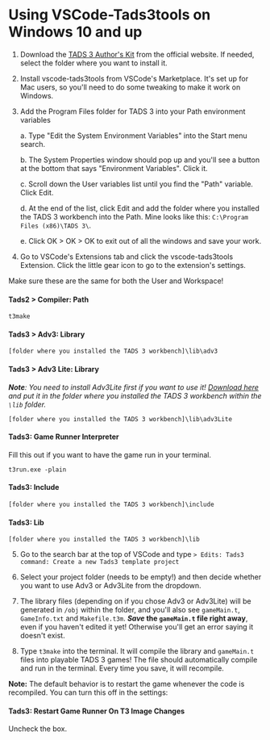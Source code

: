 # Using VSCode-Tads3tools on Windows 10 and up

1. Download the [TADS 3 Author's Kit](http://www.tads.org/tads3.htm#) from the official website. If needed, select the folder where you want to install it.

2. Install vscode-tads3tools from VSCode's Marketplace. It's set up for Mac users, so you'll need to do some tweaking to make it work on Windows.

3. Add the Program Files folder for TADS 3 into your Path environment variables

	a. Type "Edit the System Environment Variables" into the Start menu search.
	
	b. The System Properties window should pop up and you'll see a button at the bottom that says "Environment Variables". Click it.
	
	c. Scroll down the User variables list until you find the "Path" variable. Click Edit.
	
	d. At the end of the list, click Edit and add the folder where you installed the TADS 3 workbench into the Path. Mine looks like this: `C:\Program Files (x86)\TADS 3\`.
	
	e. Click OK > OK > OK to exit out of all the windows and save your work.

4. Go to VSCode's Extensions tab and click the vscode-tads3tools Extension. Click the little gear icon to go to the extension's settings.

Make sure these are the same for both the User and Workspace!

#### Tads2 > Compiler: Path
`t3make`

#### Tads3 > Adv3: Library
`[folder where you installed the TADS 3 workbench]\lib\adv3`

#### Tads3 > Adv3 Lite: Library
***Note**: You need to install Adv3Lite first if you want to use it! [Download here](https://github.com/EricEve/adv3lite/releases/latest) and put it in the folder where you installed the TADS 3 workbench within the `\lib` folder.*

`[folder where you installed the TADS 3 workbench]\lib\adv3Lite`

#### Tads3: Game Runner Interpreter
Fill this out if you want to have the game run in your terminal.

`t3run.exe -plain`

#### Tads3: Include
`[folder where you installed the TADS 3 workbench]\include`

#### Tads3: Lib
`[folder where you installed the TADS 3 workbench]\lib`


5. Go to the search bar at the top of VSCode and type `> Edits: Tads3 command: Create a new Tads3 template project`

6. Select your project folder (needs to be empty!) and then decide whether you want to use Adv3 or Adv3Lite from the dropdown.

8. The library files (depending on if you chose Adv3 or Adv3Lite) will be generated in `/obj` within the folder, and you'll also see `gameMain.t`, `GameInfo.txt` and `Makefile.t3m`. **_Save_ the `gameMain.t` file right away**, even if you haven't edited it yet! Otherwise you'll get an error saying it doesn't exist.

9. Type `t3make` into the terminal. It will compile the library and `gameMain.t` files into playable TADS 3 games! The file should automatically compile and run in the terminal. Every time you save, it will recompile.

**Note:** The default behavior is to restart the game whenever the code is recompiled. You can turn this off in the settings:
#### Tads3: Restart Game Runner On T3 Image Changes
Uncheck the box.
